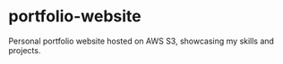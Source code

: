 # portfolio-website
Personal portfolio website hosted on AWS S3, showcasing my skills and projects.

